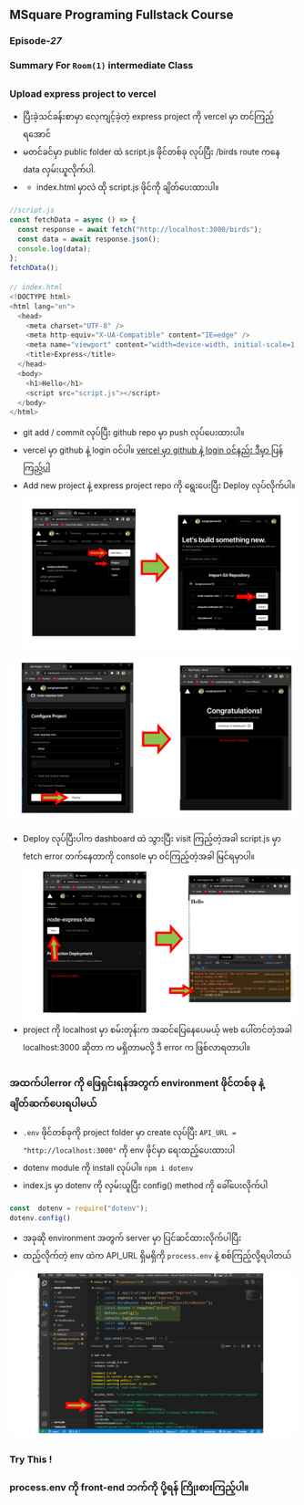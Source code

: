 ﻿
## MSquare Programing Fullstack Course
### Episode-*27* 
### Summary For `Room(1)` intermediate Class
##
### Upload express project to vercel
- ပြီးခဲ့သင်ခန်းစာမှာ လေ့ကျင့်ခဲ့တဲ့ express project ကို vercel မှာ တင်ကြည့်ရအောင်
- မတင်ခင်မှာ public folder ထဲ script.js ဖိုင်တစ်ခု လုပ်ပြီး /birds route ကနေ data လှမ်းယူလိုက်ပါ.
- - index.html မှာလဲ ထို script.js ဖိုင်ကို ချိတ်ပေးထားပါ။
```js
//script.js
const fetchData = async () => {
  const response = await fetch("http://localhost:3000/birds");
  const data = await response.json();
  console.log(data);
};
fetchData();

// index.html
<!DOCTYPE html>
<html lang="en">
  <head>
    <meta charset="UTF-8" />
    <meta http-equiv="X-UA-Compatible" content="IE=edge" />
    <meta name="viewport" content="width=device-width, initial-scale=1.0" />
    <title>Express</title>
  </head>
  <body>
    <h1>Hello</h1>
    <script src="script.js"></script>
  </body>
</html>
```
- git add / commit လုပ်ပြီး github repo မှာ push လုပ်ပေးထားပါ။
- vercel မှာ github နဲ့ login ၀င်ပါ။ [vercel မှာ github နဲ့ login ၀င်နည်း ဒီမှာ ပြန်ကြည့်ပါ](https://github.com/Aungmyanmar32/msquare-fullstack-m2/blob/main/MSquare-M2-Ep23-room1.md#connect-github-with-vercel)
- Add new project နဲ့ express project repo ကို ရွေးပေးပြီး Deploy လုပ်လိုက်ပါ။ 
![enter image description here](https://raw.githubusercontent.com/Aungmyanmar32/msquare-fullstack-m2/main/express1.png)

![enter image description here](https://raw.githubusercontent.com/Aungmyanmar32/msquare-fullstack-m2/main/express2.png)

- Deploy လုပ်ပြီးပါက dashboard ထဲ သွားပြီး visit ကြည့်တဲ့အခါ script.js မှာ  fetch error တက်နေတာကို console မှာ ၀င်ကြည့်တဲ့အခါ မြင်ရမှာပါ။
![enter image description here](https://raw.githubusercontent.com/Aungmyanmar32/msquare-fullstack-m2/main/express3.png)
- project  ကို localhost မှာ စမ်းတုန်းက အဆင်ပြေနေပေမယ့် web ပေါ်တင်တဲ့အခါ
localhost:3000 ဆိုတာ က မရှိတာမလို့  ဒီ error က ဖြစ်လာရတာပါ။
##
### အထက်ပါerror ကို ဖြေရှင်းရန်အတွက် environment ဖိုင်တစ်ခု နဲ့ ချိတ်ဆက်ပေးရပါမယ်
- `.env` ဖိုင်တစ်ခုကို project folder မှာ create လုပ်ပြီး `API_URL = "http://localhost:3000"` ကို env ဖိုင်မှာ ရေးထည့်ပေးထားပါ
- dotenv module ကို install လုပ်ပါ။ `npm i dotenv`
-  index.js မှာ dotenv ကို လှမ်းယူပြီး config() method ကို ခေါ်ပေးလိုက်ပါ
```js
const  dotenv = require("dotenv");
dotenv.config()
```
- အခုဆို environment အတွက် server  မှာ ပြင်ဆင်ထားလိုက်ပါပြီး
- ထည့်လိုက်တဲ့ env ထဲက API_URL ရှိမရှိကို `process.env` နဲ့ စစ်ကြည့်လို့ရပါတယ်

![enter image description here](https://raw.githubusercontent.com/Aungmyanmar32/msquare-fullstack-m2/main/express4.png)
##
### Try This !
### process.env ကို front-end ဘက်ကို ပို့ရန် ကြိုးစားကြည့်ပါ။
